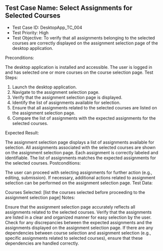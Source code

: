 ## Test Case Name: Select Assignments for Selected Courses
- Test Case ID: DesktopApp_TC_004
- Test Priority: High
- Test Objective: To verify that all assignments belonging to the selected courses are correctly displayed on the assignment selection page of the desktop application.

Preconditions:

The desktop application is installed and accessible.
The user is logged in and has selected one or more courses on the course selection page.
Test Steps:

1. Launch the desktop application.
2. Navigate to the assignment selection page.
3. Verify that the assignment selection page is displayed.
4. Identify the list of assignments available for selection.
5. Ensure that all assignments related to the selected courses are listed on the assignment selection page.
6. Compare the list of assignments with the expected assignments for the selected courses.

Expected Result:

The assignment selection page displays a list of assignments available for selection.
All assignments associated with the selected courses are shown on the assignment selection page.
Each assignment is correctly labeled and identifiable.
The list of assignments matches the expected assignments for the selected courses.
Postconditions:

The user can proceed with selecting assignments for further action (e.g., editing, submission).
If necessary, additional actions related to assignment selection can be performed on the assignment selection page.
Test Data:

Courses Selected: [list the courses selected before proceeding to the assignment selection page]
Notes:

Ensure that the assignment selection page accurately reflects all assignments related to the selected courses.
Verify that the assignments are listed in a clear and organized manner for easy selection by the user.
Check for any discrepancies between the expected assignments and the assignments displayed on the assignment selection page.
If there are any dependencies between course selection and assignment selection (e.g., specific assignments related to selected courses), ensure that these dependencies are handled correctly.